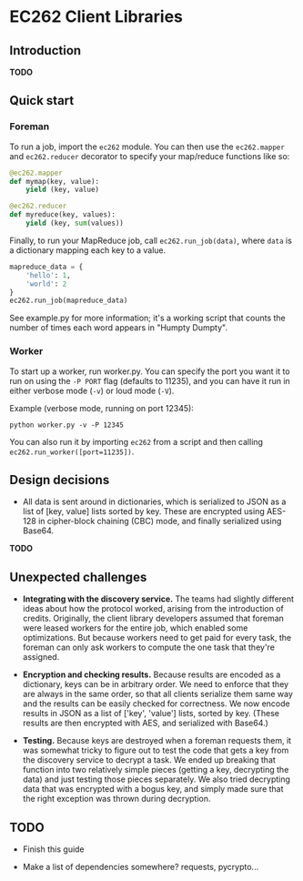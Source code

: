 EC262 Client Libraries
======================

Introduction
------------

**TODO**


Quick start
-----------

### Foreman

To run a job, import the `ec262` module. You can then use the `ec262.mapper`
and `ec262.reducer` decorator to specify your map/reduce functions like so:
    
```python
@ec262.mapper
def mymap(key, value):
    yield (key, value)

@ec262.reducer
def myreduce(key, values):
    yield (key, sum(values))
```

Finally, to run your MapReduce job, call `ec262.run_job(data)`, where `data`
is a dictionary mapping each key to a value.

```python
mapreduce_data = {
    'hello': 1,
    'world': 2
}
ec262.run_job(mapreduce_data)
```

See example.py for more information; it's a working script that counts the
number of times each word appears in "Humpty Dumpty".

### Worker

To start up a worker, run worker.py. You can specify the port you want it to
run on using the `-P PORT` flag (defaults to 11235), and you can have it run
in either verbose mode (`-v`) or loud mode (`-V`).

Example (verbose mode, running on port 12345):

    python worker.py -v -P 12345

You can also run it by importing `ec262` from a script and then calling
`ec262.run_worker([port=11235])`.


Design decisions
----------------

* All data is sent around in dictionaries, which is serialized to JSON as a
  list of [key, value] lists sorted by key. These are encrypted using AES-128
  in cipher-block chaining (CBC) mode, and finally serialized using Base64.

**TODO**


Unexpected challenges
---------------------

* **Integrating with the discovery service.** The teams had slightly different
  ideas about how the protocol worked, arising from the introduction of
  credits. Originally, the client library developers assumed that foreman were
  leased workers for the entire job, which enabled some optimizations. But
  because workers need to get paid for every task, the foreman can only
  ask workers to compute the one task that they're assigned.

* **Encryption and checking results.** Because results are encoded as a
  dictionary, keys can be in arbitrary order. We need to enforce that they are
  always in the same order, so that all clients serialize them same way and 
  the results can be easily checked for correctness. We now encode results in
  JSON as a list of ['key', 'value'] lists, sorted by key. (These results are
  then encrypted with AES, and serialized with Base64.)

* **Testing.** Because keys are destroyed when a foreman requests them, it was
  somewhat tricky to figure out to test the code that gets a key from the
  discovery service to decrypt a task. We ended up breaking that function into
  two relatively simple pieces (getting a key, decrypting the data) and just
  testing those pieces separately. We also tried decrypting data that was
  encrypted with a bogus key, and simply made sure that the right exception
  was thrown during decryption.
  
TODO
----

* Finish this guide

* Make a list of dependencies somewhere? requests, pycrypto...
